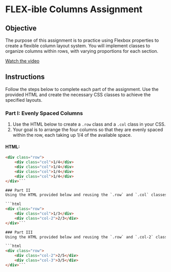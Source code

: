 # FLEX-ible Columns Assignment

## Objective
The purpose of this assignment is to practice using Flexbox properties to create a flexible column layout system. You will implement classes to organize columns within rows, with varying proportions for each section.

[Watch the video](columns.mp4)


## Instructions
Follow the steps below to complete each part of the assignment. Use the provided HTML and create the necessary CSS classes to achieve the specified layouts.

### Part I: Evenly Spaced Columns
1. Use the HTML below to create a `.row` class and a `.col` class in your CSS.
2. Your goal is to arrange the four columns so that they are evenly spaced within the row, each taking up 1/4 of the available space.

#### HTML:
```html
<div class="row">
    <div class="col">1/4</div>
    <div class="col">1/4</div>
    <div class="col">1/4</div>
    <div class="col">1/4</div>
</div>```

### Part II
Using the HTML provided below and reusing the `.row` and `.col` classes from before, create a `.col-2` class in the CSS to achieve a layout with a 1/3 width column and a 2/3 width column.

```html
<div class="row">
    <div class="col">1/3</div> 
    <div class="col-2">2/3</div>
</div>```

### Part III
Using the HTML provided below and reusing the `.row` and `.col-2` classes from before, create a `.col-3` class in the CSS to achieve a layout with a 2/5 width column and a 3/5 width column.

```html
<div class="row">
    <div class="col-2">2/5</div>
    <div class="col-3">3/5</div>
</div>```
